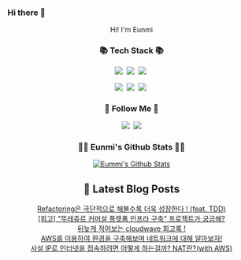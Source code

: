 ### Hi there 👋

<p align="center">Hi! I'm Eunmi</p>

<h3 align="center">📚 Tech Stack 📚</h3>
<p align="center">
  <img src="https://img.shields.io/badge/Java-007396?style=flat-square&logo=Java&logoColor=white"/></a>&nbsp 
  <img src="https://img.shields.io/badge/Mysql-E6B91E?style=flat-square&logo=MySql&logoColor=white"/></a>&nbsp 
  <img src="https://img.shields.io/badge/Spring%20Boot-6DB33F?style=flat-square&logo=Spring%20Boot&logoColor=white"/></a>&nbsp 
</p>
<p align="center">
  <img src="https://img.shields.io/badge/Docker-2496ED?style=flat-square&logo=Docker&logoColor=white"/></a>&nbsp 
  <img src="https://img.shields.io/badge/Kubernetes-326CE5?style=flat-square&logo=Kubernetes&logoColor=white"/></a>&nbsp 
  <img src="https://img.shields.io/badge/Amazon%20AWS-232F3E?style=flat-square&logo=Amazon%20AWS&logoColor=white"/></a>&nbsp 
</p>

<h3 align="center">🌈 Follow Me 🌈</h3>
<p align="center">
  <a href="https://wldmsal.tistory.com/"><img src="https://img.shields.io/badge/Tistory-000000?style=flat-square&logo=Tistory&logoColor=white&link=https://wldmsal.tistory.com/"/></a>&nbsp
<!--   <a href="https://www.instagram.com/wldmsal_/"><img src="https://img.shields.io/badge/Instagram-E4405F?style=flat-square&logo=Instagram&logoColor=white&link=https://www.instagram.com/wldmsal_/"/></a>&nbsp -->
  <a href="mailto:jum0624@naver.com"><img src="https://img.shields.io/badge/Gmail-d14836?style=flat-square&logo=Gmail&logoColor=white&link=jum0624@naver.com"/></a>
</p>

<h3 align="center">👩‍💻 Eunmi's Github Stats 👩‍💻</h3>
<div align="center">
  
[![Eummi's Github Stats](https://github-readme-stats-git-masterrstaa-rickstaa.vercel.app/api?username=jum0624&show_icons=true&hide_title=true&theme=flag-india)](https://github.com/jum0624/github-readme-stats)

## 📕 Latest Blog Posts

<a href=https://wldmsal.tistory.com/15>Refactoring은 극단적으로 해볼수록 더욱 성장한다 ! (feat. TDD)</a></br><a href=https://wldmsal.tistory.com/14>[회고] &quot;뚜레쥬르 커머설 플랫폼 인프라 구축&quot; 프로젝트가 궁금해?</a></br><a href=https://wldmsal.tistory.com/13>뒤늦게 적어보는 cloudwave 회고록 !</a></br><a href=https://wldmsal.tistory.com/12>AWS를 이용하여 환경을 구축해보며 네트워크에 대해 알아보자!</a></br><a href=https://wldmsal.tistory.com/11>사설 IP로 인터넷을 접속하려면 어떻게 하는걸까? NAT란?(with AWS)</a></br>
